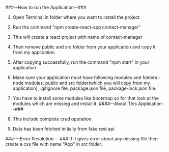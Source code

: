 ###--How to run the Application--###

1. Open Terminal in folder where you want to install the project
2. Run the command "npm create-react-app contact-manager"
3. This will create a react project with name of contact-manager
4. Then remove public and src folder from your application and copy it from my application
5. After copying successfully, run the command "npm start" in your application
6. Make sure your application must have following modules and folders:- node modules, public and src folder(which you will copy from my application), .gitignore file, package.json file, package-lock.json file.
7. You have to install some modules like bootstrap so for that look at the modules which are missing and install it.
####--About This Application--###

1. This include complete crud operation
2. Data has been fetched initially from fake rest api

###---Error Resolution---###
If it gives error about any missing file then create a css file with name "App" in src folder.
